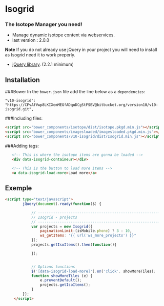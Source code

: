 # Isogrid #


### The Isotope Manager you need! ###

* Manage dynamic isotope content via webservices.
* last version : 2.0.0

**Note**
If you do not already use jQuery in your project you will need to install as Isogrid need it to work preperly.
 - [jQuery library](http://jquery.com/). (2.2.1 minimum)


## Installation

###Bower
In the `bower.json` file add the line below as a `dependencies`:
```shell
"v10-isogrid": "https://CFvAfVwp8LKIXemMEGfADquDCgStFSBV@bitbucket.org/version10/v10-isogrid.git",

```

###Including files:
```html
<script src="bower_components/isotope/dist/isotope.pkgd.min.js"></script>
<script src="bower_components/imagesloaded/imagesloaded.pkgd.min.js"></script>
<script src="bower_components/v10-isogrid/dist/Isogrid.min.js"></script>
```

###Adding tags:
```html
   <!-- This is where the isotope items are gonna be loaded -->
   <div data-isogrid-containeur></div>

   <!-- This is the button to load more items -->
   <a data-isogrid-load-more>Load more</a>
```

## Exemple

```html
<script type="text/javascript">
        jQuery(document).ready(function($) {

            // ----------------------------------------------------------------
            // Isogrid - projects
            // ----------------------------------------------------------------
            var projects = new Isogrid({
                paginationLimit:(isMobile.phone) ? 3 : 10,
                ws_getItems: "{{ url('ws_more_projects') }}"
            });
            projects.getIsoItems().then(function(){

            });


            // Options functions
            $('[data-isogrid-load-more]').on('click', showMoreTiles);
            function showMoreTiles (e) {
                e.preventDefault();
                projects.getIsoItems();
            }
        });
    </script>
```